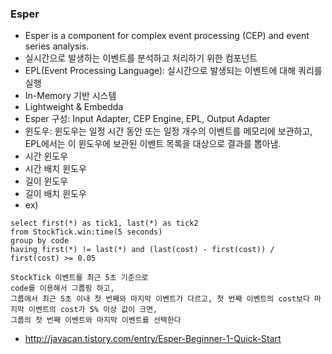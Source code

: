 ### Esper

- Esper is a component for complex event processing (CEP) and event series analysis.
- 실시간으로 발생하는 이벤트를 분석하고 처리하기 위한 컴포넌트
- EPL(Event Processing Language): 실시간으로 발생되는 이벤트에 대해 쿼리를 실행
- In-Memory 기반 시스템
- Lightweight & Embedda
- Esper 구성: Input Adapter, CEP Engine, EPL, Output Adapter
- 윈도우: 윈도우는 일정 시간 동안 또는 일정 개수의 이벤트를 메모리에 보관하고, EPL에서는 이 윈도우에 보관된 이벤트 목록을 대상으로 결과를 뽑아냄.
 - 시간 윈도우
 - 시간 배치 윈도우
 - 길이 윈도우
 - 길이 배치 윈도우
- ex)
````
select first(*) as tick1, last(*) as tick2 
from StockTick.win:time(5 seconds) 
group by code 
having first(*) != last(*) and (last(cost) - first(cost)) / first(cost) >= 0.05
````
````
StockTick 이벤트를 최근 5초 기준으로
code를 이용해서 그룹핑 하고,
그룹에서 최근 5초 이내 첫 번째와 마지막 이벤트가 다르고, 첫 번째 이벤트의 cost보다 마지막 이벤트의 cost가 5% 이상 값이 크면,
그룹의 첫 번째 이벤트와 마지막 이벤트를 선택한다
````
- http://javacan.tistory.com/entry/Esper-Beginner-1-Quick-Start